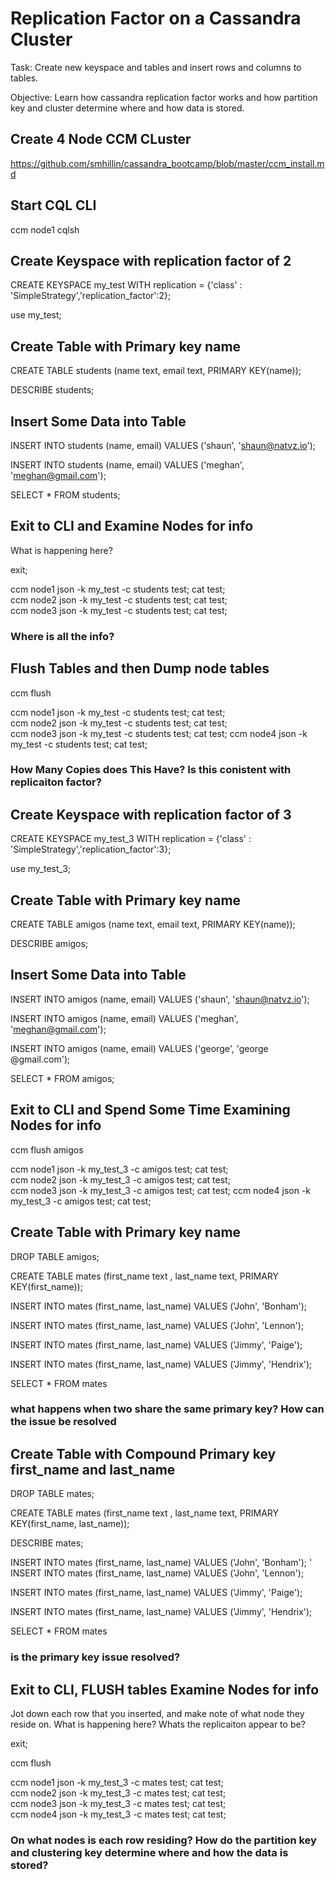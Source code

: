 # Replication Factor on a Cassandra Cluster

Task:  Create new keyspace and tables and insert rows and columns to tables.

Objective: Learn how cassandra replication factor works and how partition key and cluster determine where and how data is stored.

## Create 4 Node CCM CLuster

https://github.com/smhillin/cassandra_bootcamp/blob/master/ccm_install.md


## Start CQL CLI

  ccm node1 cqlsh

## Create Keyspace with replication factor of 2

  CREATE KEYSPACE my_test WITH replication = {'class' : 'SimpleStrategy','replication_factor':2};

  use  my_test;

## Create Table with Primary key name

  CREATE TABLE students (name text, email text, PRIMARY KEY(name));
  
  DESCRIBE students;

## Insert Some Data into Table

  INSERT INTO students (name, email) VALUES ('shaun', 'shaun@natvz.io');

  INSERT INTO students (name, email) VALUES ('meghan', 'meghan@gmail.com');
  
  SELECT * FROM students;

## Exit to CLI and Examine Nodes for info

What is happening here?

  exit;
  
  ccm node1 json -k my_test -c students test; cat test;  
  ccm node2 json -k my_test -c students test; cat test;  
  ccm node3 json -k my_test -c students test; cat test;  

### Where is all the info?

## Flush Tables and then Dump node tables

  ccm flush
  
  ccm node1 json -k my_test -c students test; cat test;  
  ccm node2 json -k my_test -c students test; cat test;  
  ccm node3 json -k my_test -c students test; cat test;
  ccm node4 json -k my_test -c students test; cat test;


### How Many Copies does This Have? Is this conistent with replicaiton factor?


## Create Keyspace with replication factor of 3

  CREATE KEYSPACE my_test_3 WITH replication = {'class' : 'SimpleStrategy','replication_factor':3};

  use  my_test_3;

## Create Table with Primary key name

  CREATE TABLE amigos (name text, email text, PRIMARY KEY(name));
  
  DESCRIBE amigos;

## Insert Some Data into Table

  INSERT INTO amigos (name, email) VALUES ('shaun', 'shaun@natvz.io');

  INSERT INTO amigos (name, email) VALUES ('meghan', 'meghan@gmail.com');
  
  INSERT INTO amigos (name, email) VALUES ('george', 'george @gmail.com');
  
  SELECT * FROM amigos;

## Exit to CLI and Spend Some Time Examining Nodes for info

  ccm flush amigos

  ccm node1 json -k my_test_3 -c amigos test; cat test;  
  ccm node2 json -k my_test_3 -c amigos test; cat test;  
  ccm node3 json -k my_test_3 -c amigos test; cat test;
  ccm node4 json -k my_test_3 -c amigos test; cat test;
 
## Create Table with Primary key name

  DROP TABLE amigos;

  CREATE TABLE mates (first_name text , last_name text, PRIMARY KEY(first_name));
  
  INSERT INTO mates (first_name, last_name) VALUES ('John', 'Bonham');  
  
  INSERT INTO mates (first_name, last_name) VALUES ('John', 'Lennon');  
  
  INSERT INTO mates (first_name, last_name) VALUES ('Jimmy', 'Paige');  
  
  INSERT INTO mates (first_name, last_name) VALUES ('Jimmy', 'Hendrix');  
  
  SELECT * FROM mates
  
  ### what happens when two share the same primary key?  How can the issue be resolved

## Create Table with Compound Primary key first_name and last_name

  DROP TABLE mates;
  
  CREATE TABLE mates (first_name text , last_name text, PRIMARY KEY(first_name, last_name));
  
  DESCRIBE mates;
  
  INSERT INTO mates (first_name, last_name) VALUES ('John', 'Bonham');
'
  INSERT INTO mates (first_name, last_name) VALUES ('John', 'Lennon');
  
  INSERT INTO mates (first_name, last_name) VALUES ('Jimmy', 'Paige');
  
  INSERT INTO mates (first_name, last_name) VALUES ('Jimmy', 'Hendrix');
  
  SELECT * FROM mates
  
  
  
### is the primary key issue resolved?
  
## Exit to CLI, FLUSH tables Examine Nodes for info

Jot down each row that you inserted, and make note of what node they reside on. What is happening here?  Whats the replicaiton appear to be?

  exit;
  
  ccm flush
  
  ccm node1 json -k my_test_3 -c mates test; cat test;  
  ccm node2 json -k my_test_3 -c mates test; cat test;  
  ccm node3 json -k my_test_3 -c mates test; cat test;  
  ccm node4 json -k my_test_3 -c mates test; cat test;

### On what nodes is each row residing? How do the partition key and clustering key determine where and how the data is stored?


